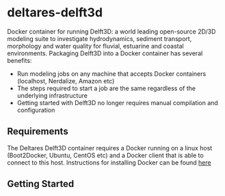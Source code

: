 # deltares-delft3d
Docker container for running Delft3D: a world leading open-source 2D/3D modeling suite to investigate hydrodynamics, sediment transport, morphology and water quality for fluvial, estuarine and coastal environments. Packaging Delft3D into a Docker container has several benefits:

- Run modeling jobs on any machine that accepts Docker containers (localhost, Nerdalize, Amazon etc)
- The steps required to start a job are the same regardless of the underlying infrastructure
- Getting started with Delft3D no longer requires manual compilation and configuration 

## Requirements
The Deltares Delft3D container requires a Docker running on a linux host (Boot2Docker, Ubuntu, CentOS etc) and a Docker client that is able to connect to this host. Instructions for installing Docker can be found [here](https://docs.docker.com/installation/)

## Getting Started
